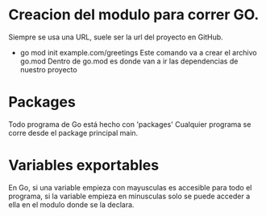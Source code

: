 # Creacion del modulo para correr GO.
Siempre se usa una URL, suele ser la url del proyecto en GitHub.
- go mod init example.com/greetings
Este comando va a crear el archivo go.mod
Dentro de go.mod es donde van a ir las dependencias de nuestro proyecto

# Packages
Todo programa de Go está hecho con 'packages'
Cualquier programa se corre desde el package principal main.

# Variables exportables
En Go, si una variable empieza con mayusculas es accesible para todo el programa, si la variable
empieza en minusculas solo se puede acceder a ella en el modulo donde se la declara.

